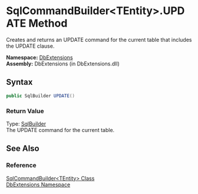 SqlCommandBuilder&lt;TEntity>.UPDATE Method
===========================================
Creates and returns an UPDATE command for the current table that includes the UPDATE clause.

**Namespace:** [DbExtensions][1]  
**Assembly:** DbExtensions (in DbExtensions.dll)

Syntax
------

```csharp
public SqlBuilder UPDATE()
```

### Return Value
Type: [SqlBuilder][2]  
The UPDATE command for the current table.

See Also
--------

### Reference
[SqlCommandBuilder&lt;TEntity> Class][3]  
[DbExtensions Namespace][1]  

[1]: ../README.md
[2]: ../SqlBuilder/README.md
[3]: README.md